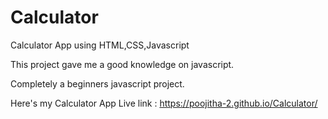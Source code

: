 # Calculator

Calculator App using HTML,CSS,Javascript

This project gave me a good knowledge on javascript.

Completely a beginners javascript project.

Here's my Calculator App Live link : https://poojitha-2.github.io/Calculator/

